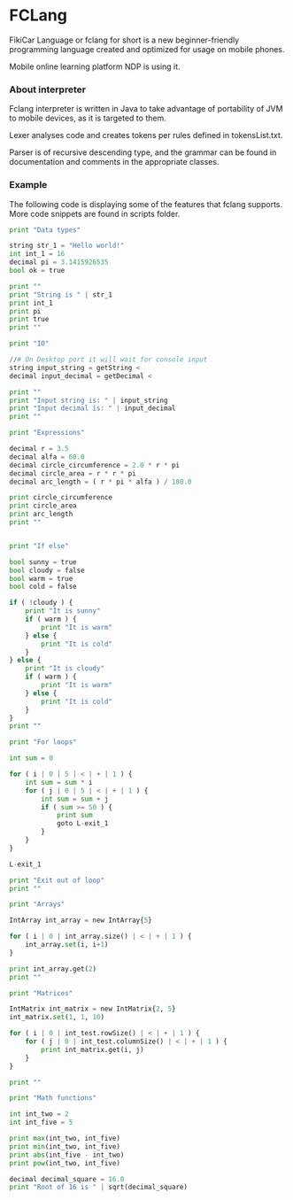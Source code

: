 # FCLang
FikiCar Language or fclang for short is a new beginner-friendly
programming language created and optimized for usage
on mobile phones.

Mobile online learning platform NDP
is using it.

### About interpreter
Fclang interpreter is written in Java to take advantage of portability
of JVM to mobile devices, as it is targeted to them.

Lexer analyses code and creates tokens per rules defined in 
tokensList.txt.

Parser is of recursive descending type, and the grammar can be found in
documentation and comments in the appropriate classes.

### Example
The following code is displaying some of the features that fclang supports.
More code snippets are found in scripts folder.

```py
print "Data types"

string str_1 = "Hello world!"
int int_1 = 16
decimal pi = 3.1415926535
bool ok = true

print ""
print "String is " | str_1
print int_1
print pi
print true
print ""

print "IO"

//# On Desktop port it will wait for console input
string input_string = getString <
decimal input_decimal = getDecimal <

print ""
print "Input string is: " | input_string
print "Input decimal is: " | input_decimal
print ""

print "Expressions"

decimal r = 3.5
decimal alfa = 60.0
decimal circle_circumference = 2.0 * r * pi
decimal circle_area = r * r * pi
decimal arc_length = ( r * pi * alfa ) / 180.0

print circle_circumference
print circle_area
print arc_length
print ""


print "If else"

bool sunny = true
bool cloudy = false
bool warm = true
bool cold = false

if ( !cloudy ) {
    print "It is sunny"
    if ( warm ) {
        print "It is warm"
    } else {
        print "It is cold"
    }
} else {
    print "It is cloudy"
    if ( warm ) {
        print "It is warm"
    } else {
        print "It is cold"
    }
}
print ""

print "For loops"

int sum = 0

for ( i | 0 | 5 | < | + | 1 ) {
    int sum = sum * i
    for ( j | 0 | 5 | < | + | 1 ) {
        int sum = sum + j
        if ( sum >= 50 ) {
            print sum
            goto L-exit_1
        }
    }
}

L-exit_1

print "Exit out of loop"
print ""

print "Arrays"

IntArray int_array = new IntArray{5}

for ( i | 0 | int_array.size() | < | + | 1 ) {
    int_array.set(i, i+1)
}

print int_array.get(2)
print ""

print "Matrices"

IntMatrix int_matrix = new IntMatrix{2, 5}
int_matrix.set(1, 1, 10)

for ( i | 0 | int_test.rowSize() | < | + | 1 ) {
    for ( j | 0 | int_test.columnSize() | < | + | 1 ) {
        print int_matrix.get(i, j)
    }
}

print ""

print "Math functions"

int int_two = 2
int int_five = 5

print max(int_two, int_five)
print min(int_two, int_five)
print abs(int_five - int_two)
print pow(int_two, int_five)

decimal decimal_square = 16.0
print "Root of 16 is " | sqrt(decimal_square)

```
